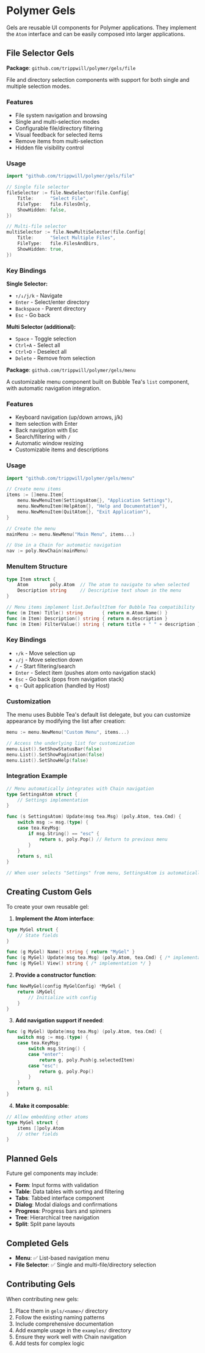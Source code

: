# Polymer Gels

Gels are reusable UI components for Polymer applications. They implement the `Atom` interface and can be easily composed into larger applications.

## File Selector Gels

**Package**: `github.com/trippwill/polymer/gels/file`

File and directory selection components with support for both single and multiple selection modes.

### Features

- File system navigation and browsing
- Single and multi-selection modes
- Configurable file/directory filtering
- Visual feedback for selected items
- Remove items from multi-selection
- Hidden file visibility control

### Usage

```go
import "github.com/trippwill/polymer/gels/file"

// Single file selector
fileSelector := file.NewSelector(file.Config{
    Title:      "Select File",
    FileType:   file.FilesOnly,
    ShowHidden: false,
})

// Multi-file selector  
multiSelector := file.NewMultiSelector(file.Config{
    Title:      "Select Multiple Files",
    FileType:   file.FilesAndDirs,
    ShowHidden: true,
})
```

### Key Bindings

**Single Selector:**
- `↑/↓/j/k` - Navigate
- `Enter` - Select/enter directory
- `Backspace` - Parent directory
- `Esc` - Go back

**Multi Selector (additional):**
- `Space` - Toggle selection
- `Ctrl+A` - Select all
- `Ctrl+D` - Deselect all
- `Delete` - Remove from selection


**Package**: `github.com/trippwill/polymer/gels/menu`

A customizable menu component built on Bubble Tea's `list` component, with automatic navigation integration.

### Features

- Keyboard navigation (up/down arrows, j/k)
- Item selection with Enter
- Back navigation with Esc
- Search/filtering with `/`
- Automatic window resizing
- Customizable items and descriptions

### Usage

```go
import "github.com/trippwill/polymer/gels/menu"

// Create menu items
items := []menu.Item{
    menu.NewMenuItem(SettingsAtom{}, "Application Settings"),
    menu.NewMenuItem(HelpAtom{}, "Help and Documentation"), 
    menu.NewMenuItem(QuitAtom{}, "Exit Application"),
}

// Create the menu
mainMenu := menu.NewMenu("Main Menu", items...)

// Use in a Chain for automatic navigation
nav := poly.NewChain(mainMenu)
```

### MenuItem Structure

```go
type Item struct {
    Atom        poly.Atom  // The atom to navigate to when selected
    Description string     // Descriptive text shown in the menu
}

// Menu items implement list.DefaultItem for Bubble Tea compatibility
func (m Item) Title() string       { return m.Atom.Name() }
func (m Item) Description() string { return m.description }
func (m Item) FilterValue() string { return title + " " + description }
```

### Key Bindings

- `↑/k` - Move selection up
- `↓/j` - Move selection down  
- `/` - Start filtering/search
- `Enter` - Select item (pushes atom onto navigation stack)
- `Esc` - Go back (pops from navigation stack)
- `q` - Quit application (handled by Host)

### Customization

The menu uses Bubble Tea's default list delegate, but you can customize appearance by modifying the list after creation:

```go
menu := menu.NewMenu("Custom Menu", items...)

// Access the underlying list for customization
menu.List().SetShowStatusBar(false)
menu.List().SetShowPagination(false)
menu.List().SetShowHelp(false)
```

### Integration Example

```go
// Menu automatically integrates with Chain navigation
type SettingsAtom struct {
    // Settings implementation
}

func (s SettingsAtom) Update(msg tea.Msg) (poly.Atom, tea.Cmd) {
    switch msg := msg.(type) {
    case tea.KeyMsg:
        if msg.String() == "esc" {
            return s, poly.Pop() // Return to previous menu
        }
    }
    return s, nil
}

// When user selects "Settings" from menu, SettingsAtom is automatically pushed
```

## Creating Custom Gels

To create your own reusable gel:

1. **Implement the Atom interface**:
```go
type MyGel struct {
    // State fields
}

func (g MyGel) Name() string { return "MyGel" }
func (g MyGel) Update(msg tea.Msg) (poly.Atom, tea.Cmd) { /* implementation */ }
func (g MyGel) View() string { /* implementation */ }
```

2. **Provide a constructor function**:
```go
func NewMyGel(config MyGelConfig) *MyGel {
    return &MyGel{
        // Initialize with config
    }
}
```

3. **Add navigation support if needed**:
```go
func (g MyGel) Update(msg tea.Msg) (poly.Atom, tea.Cmd) {
    switch msg := msg.(type) {
    case tea.KeyMsg:
        switch msg.String() {
        case "enter":
            return g, poly.Push(g.selectedItem)
        case "esc": 
            return g, poly.Pop()
        }
    }
    return g, nil
}
```

4. **Make it composable**:
```go
// Allow embedding other atoms
type MyGel struct {
    items []poly.Atom
    // other fields
}
```

## Planned Gels

Future gel components may include:

- **Form**: Input forms with validation
- **Table**: Data tables with sorting and filtering
- **Tabs**: Tabbed interface component
- **Dialog**: Modal dialogs and confirmations
- **Progress**: Progress bars and spinners
- **Tree**: Hierarchical tree navigation
- **Split**: Split pane layouts

## Completed Gels

- **Menu**: ✅ List-based navigation menu
- **File Selector**: ✅ Single and multi-file/directory selection

## Contributing Gels

When contributing new gels:

1. Place them in `gels/<name>/` directory
2. Follow the existing naming patterns
3. Include comprehensive documentation
4. Add example usage in the `examples/` directory
5. Ensure they work well with Chain navigation
6. Add tests for complex logic